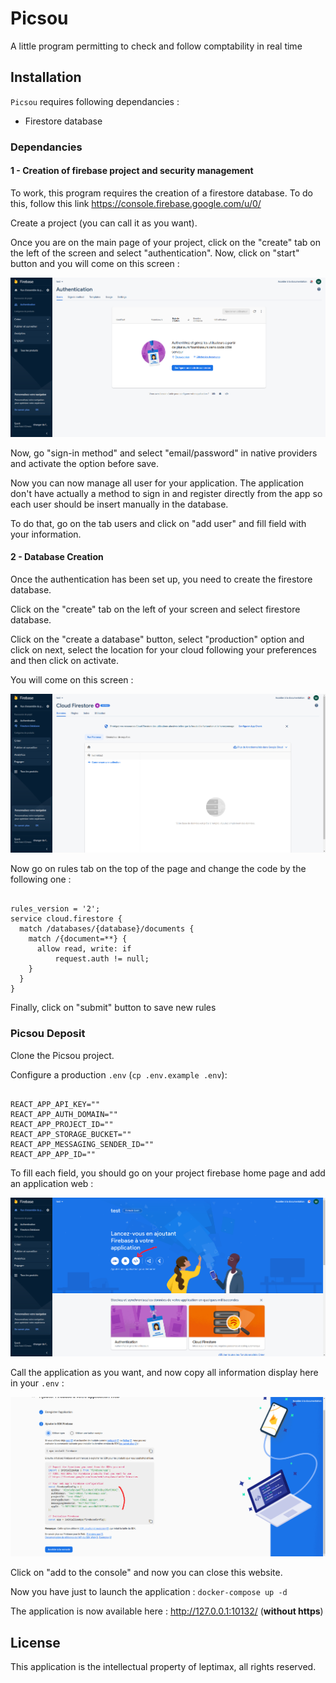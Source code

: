 # Picsou

A little program permitting to check and follow comptability in real time 

## Installation

`Picsou` requires following dependancies :

- Firestore database

### Dependancies

#### 1 - Creation of firebase project and security management

To work, this program requires the creation of a firestore database. To do this, follow this link https://console.firebase.google.com/u/0/ 

Create a project (you can call it as you want). 

Once you are on the main page of your project, click on the "create" tab on the left of the screen and select "authentication". Now, click on "start" button and you will come on this screen : 


![alt text](./frontend/app/public/readme/authenticationPage.png)


Now, go "sign-in method" and select "email/password" in native providers and activate the option before save. 

Now you can now manage all user for your application. The application don't have actually a method to sign in and register directly from the app so each user should be insert manually in the database. 

To do that, go on the tab users and click on "add user" and fill field with your information.


#### 2 - Database Creation

Once the authentication has been set up, you need to create the firestore database. 

Click on the "create" tab on the left of your screen and select firestore database. 

Click on the "create a database" button, select "production" option and click on next, select the location for your cloud following your preferences and then click on activate.

You will come on this screen :


![alt text](./frontend/app/public/readme/firestorePage.png)


Now go on rules tab on the top of the page and change the code by the following one : 

```

rules_version = '2';
service cloud.firestore {
  match /databases/{database}/documents {
    match /{document=**} {
      allow read, write: if
          request.auth != null;
    }
  }
}

```

Finally, click on "submit" button to save new rules

### Picsou Deposit

Clone the Picsou project.

Configure a production `.env` (`cp .env.example .env`):

```

REACT_APP_API_KEY=""
REACT_APP_AUTH_DOMAIN=""
REACT_APP_PROJECT_ID=""
REACT_APP_STORAGE_BUCKET=""
REACT_APP_MESSAGING_SENDER_ID=""
REACT_APP_APP_ID=""

```

To fill each field, you should go on your project firebase home page and add an application web :


![alt text](./frontend/app/public/readme/HomePageApp.png)


Call the application as you want, and now copy all information display here in your `.env` :


![alt text](./frontend/app/public/readme/info.png)


Click on "add to the console" and now you can close this website.


Now you have just to launch the application : `docker-compose up -d`

The application is now available here : http://127.0.0.1:10132/ (**without https**)

## License

This application is the intellectual property of leptimax, all rights reserved.